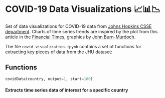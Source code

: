 # COVID-19 Data Visualizations :chart_with_upwards_trend::bar_chart::chart_with_downwards_trend:  

Set of data visualizations for COVID-19 data from [Johns Hopkins CSSE department](https://github.com/CSSEGISandData/COVID-19). Charts of time series trends are inspired by the plot from this article in the [Financial Times](https://www.ft.com/coronavirus-latest), graphics by [John Burn-Murdoch](https://twitter.com/jburnmurdoch).  

The file `covid_visualization.ipynb` contains a set of functions for extracting key pieces of data from the JHU dataset:  

## Functions  

```python
covidData(country, output=1, start=100)
```  

#### Extracts time series data of interest for a specific country  

